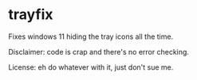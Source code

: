 # trayfix

Fixes windows 11 hiding the tray icons all the time.

Disclaimer: code is crap and there's no error checking.

License: eh do whatever with it, just don't sue me.